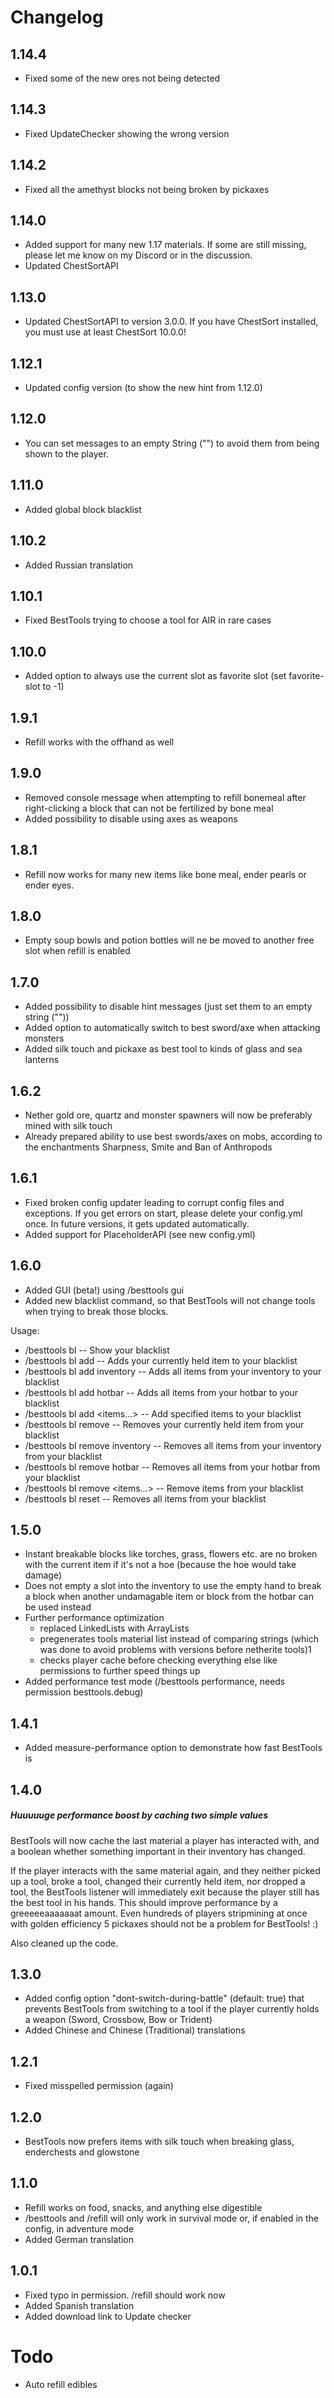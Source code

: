 # Changelog

## 1.14.4
- Fixed some of the new ores not being detected

## 1.14.3
- Fixed UpdateChecker showing the wrong version

## 1.14.2
- Fixed all the amethyst blocks not being broken by pickaxes

## 1.14.0
- Added support for many new 1.17 materials. If some are still missing, please let me know on my Discord or in the discussion.
- Updated ChestSortAPI

## 1.13.0
- Updated ChestSortAPI to version 3.0.0. If you have ChestSort installed, you must use at least ChestSort 10.0.0!

## 1.12.1
- Updated config version (to show the new hint from 1.12.0)

## 1.12.0
- You can set messages to an empty String ("") to avoid them from being shown to the player.

## 1.11.0
- Added global block blacklist

## 1.10.2
- Added Russian translation

## 1.10.1
- Fixed BestTools trying to choose a tool for AIR in rare cases

## 1.10.0
- Added option to always use the current slot as favorite slot (set favorite-slot to -1)

## 1.9.1
- Refill works with the offhand as well

## 1.9.0
- Removed console message when attempting to refill bonemeal after right-clicking a block that can not be fertilized by bone meal
- Added possibility to disable using axes as weapons

## 1.8.1
- Refill now works for many new items like bone meal, ender pearls or ender eyes. 

## 1.8.0
- Empty soup bowls and potion bottles will ne be moved to another free slot when refill is enabled

## 1.7.0
- Added possibility to disable hint messages (just set them to an empty string (""))
- Added option to automatically switch to best sword/axe when attacking monsters
- Added silk touch and pickaxe as best tool to  kinds of glass and sea lanterns

## 1.6.2
- Nether gold ore, quartz and monster spawners will now be preferably mined with silk touch
- Already prepared ability to use best swords/axes on mobs, according to the enchantments Sharpness, Smite and Ban of Anthropods

## 1.6.1
- Fixed broken config updater leading to corrupt config files and exceptions. If you get errors on start, please delete your config.yml once. In future versions, it gets updated automatically.
- Added support for PlaceholderAPI (see new config.yml)

## 1.6.0
- Added GUI (beta!) using /besttools gui
- Added new blacklist command, so that BestTools will not change tools when trying to break those blocks.

Usage:
- /besttools bl -- Show your blacklist
- /besttools bl add -- Adds your currently held item to your blacklist
- /besttools bl add inventory -- Adds all items from your inventory to your blacklist
- /besttools bl add hotbar -- Adds all items from your hotbar to your blacklist
- /besttools bl add <items...> -- Add specified items to your blacklist
- /besttools bl remove -- Removes your currently held item from your blacklist
- /besttools bl remove inventory -- Removes all items from your inventory from your blacklist
- /besttools bl remove hotbar -- Removes all items from your hotbar from your blacklist
- /besttools bl remove <items...> -- Remove items from your blacklist
- /besttools bl reset -- Removes all items from your blacklist

## 1.5.0
- Instant breakable blocks like torches, grass, flowers etc. are no broken with the current item if it's not a hoe (because the hoe would take damage)
- Does not empty a slot into the inventory to use the empty hand to break a block when another undamagable item or block from the hotbar can be used instead
- Further performance optimization
  - replaced LinkedLists with ArrayLists
  - pregenerates tools material list instead of comparing strings (which was done to avoid problems with versions before netherite tools)1
  - checks player cache before checking everything else like permissions to further speed things up
- Added performance test mode (/besttools performance, needs permission besttools.debug)


## 1.4.1
- Added measure-performance option to demonstrate how fast BestTools is

## 1.4.0
##### Huuuuuge performance boost by caching two simple values

BestTools will now cache the last material a player has interacted with, and a boolean whether something important in their inventory has changed.

If the player interacts with the same material again, and they neither picked up a tool, broke a tool, changed their currently held item, nor dropped a tool, the BestTools listener will immediately exit because the player still has the best tool in his hands. This should improve performance by a greeeeeaaaaaaat amount. Even hundreds of players stripmining at once with golden efficiency 5 pickaxes should not be a problem for BestTools! :)

Also cleaned up the code.

## 1.3.0
- Added config option "dont-switch-during-battle" (default: true) that prevents BestTools from switching to a tool if the player currently holds a weapon (Sword, Crossbow, Bow or Trident)
- Added Chinese and Chinese (Traditional) translations

## 1.2.1
- Fixed misspelled permission (again)

## 1.2.0
- BestTools now prefers items with silk touch when breaking glass, enderchests and glowstone

## 1.1.0
- Refill works on food, snacks, and anything else digestible
- /besttools and /refill will only work in survival mode or, if enabled in the config, in adventure mode
- Added German translation 

## 1.0.1
- Fixed typo in permission. /refill should work now
- Added Spanish translation
- Added download link to Update checker

# Todo
- Auto refill edibles